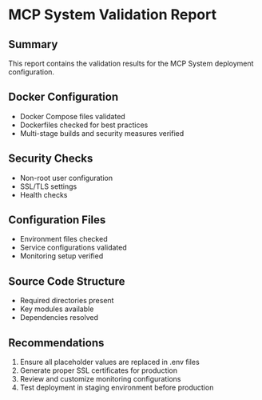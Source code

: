 # MCP System Validation Report

## Summary
This report contains the validation results for the MCP System deployment configuration.

## Docker Configuration
- Docker Compose files validated
- Dockerfiles checked for best practices
- Multi-stage builds and security measures verified

## Security Checks
- Non-root user configuration
- SSL/TLS settings
- Health checks

## Configuration Files
- Environment files checked
- Service configurations validated
- Monitoring setup verified

## Source Code Structure
- Required directories present
- Key modules available
- Dependencies resolved

## Recommendations
1. Ensure all placeholder values are replaced in .env files
2. Generate proper SSL certificates for production
3. Review and customize monitoring configurations
4. Test deployment in staging environment before production


